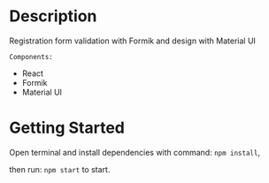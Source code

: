 # Description

Registration form validation with Formik and design with Material UI

`Components:` 
- React 
- Formik
- Material UI 

# Getting Started

Open terminal and install dependencies with command: `npm install`,

then run: `npm start` to start.
